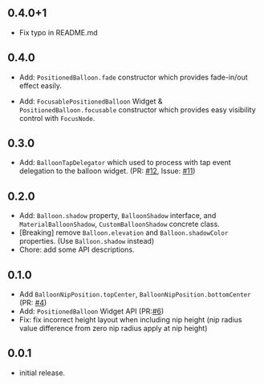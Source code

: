 ## 0.4.0+1

* Fix typo in README.md

## 0.4.0

* Add: `PositionedBalloon.fade` constructor which provides fade-in/out effect easily.

* Add: `FocusablePositionedBalloon` Widget & `PositionedBalloon.focusable` constructor which provides easy visibility control with `FocusNode`.

## 0.3.0

* Add: `BalloonTapDelegator` which used to process with tap event delegation to the balloon widget. (PR: [#12](https://github.com/note11g/balloon_widget/pull/12), Issue: [#11](https://github.com/note11g/balloon_widget/issues/11))

## 0.2.0

* Add: `Balloon.shadow` property, `BalloonShadow` interface, and `MaterialBalloonShadow`, `CustomBalloonShadow` concrete class.
* [Breaking] remove `Balloon.elevation` and `Balloon.shadowColor` properties. (Use `Balloon.shadow` instead)
* Chore: add some API descriptions.

## 0.1.0

* Add `BalloonNipPosition.topCenter`, `BalloonNipPosition.bottomCenter` (PR: [#4](https://github.com/note11g/balloon_widget/pull/4))
* Add: `PositionedBalloon` Widget API (PR:[#6](https://github.com/note11g/balloon_widget/pull/6))
* Fix: fix incorrect height layout when including nip height (nip radius value difference from zero nip radius apply at nip height)

## 0.0.1

* initial release.
